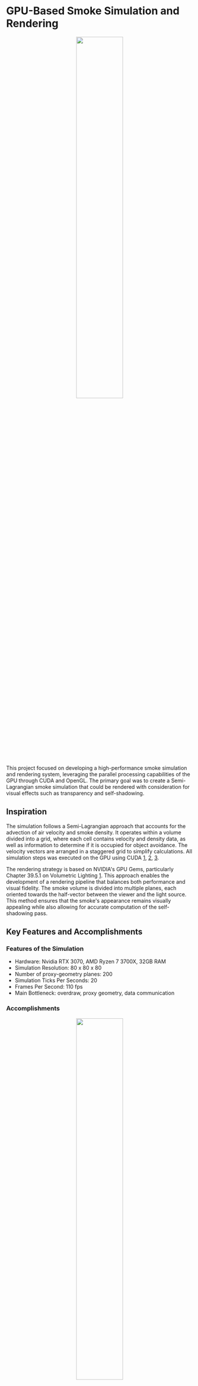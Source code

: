 
# GPU-Based Smoke Simulation and Rendering
<div align="center"><img src="https://github.com/user-attachments/assets/198b6e67-6445-47dd-9fed-53725c2ed2b1" style="width: 50%"/></div>

This project focused on developing a high-performance smoke simulation and rendering system, leveraging the parallel processing capabilities of the GPU through CUDA and OpenGL. The primary goal was to create a Semi-Lagrangian smoke simulation that could be rendered with consideration for visual effects such as transparency and self-shadowing.

## Inspiration
The simulation follows a Semi-Lagrangian approach that accounts for the advection of air velocity and smoke density. It operates within a volume divided into a grid, where each cell contains velocity and density data, as well as information to determine if it is occupied for object avoidance. The velocity vectors are arranged in a staggered grid to simplify calculations. All simulation steps was executed on the GPU using CUDA [1](https://nccastaff.bmth.ac.uk/jmacey/OldWeb/MastersProjects/MSc13/09/Thesis_Brett_Lambright.pdf), [2](https://physbam.stanford.edu/~fedkiw/papers/stanford2001-01.pdf), [3](https://matthias-research.github.io/pages/tenMinutePhysics/17-fluidSim.pdf).

The rendering strategy is based on NVIDIA's GPU Gems, particularly Chapter 39.5.1 on Volumetric Lighting [1](https://developer.nvidia.com/gpugems/gpugems/part-vi-beyond-triangles/chapter-39-volume-rendering-techniques). This approach enables the development of a rendering pipeline that balances both performance and visual fidelity. The smoke volume is divided into multiple planes, each oriented towards the half-vector between the viewer and the light source. This method ensures that the smoke's appearance remains visually appealing while also allowing for accurate computation of the self-shadowing pass.

## Key Features and Accomplishments
### Features of the Simulation
- Hardware: Nvidia RTX 3070, AMD Ryzen 7 3700X, 32GB RAM
- Simulation Resolution: 80 x 80 x 80
- Number of proxy-geometry planes: 200
- Simulation Ticks Per Seconds: 20
- Frames Per Second: 110 fps
- Main Bottleneck: overdraw, proxy geometry, data communication

### Accomplishments
<div align="center"><img src="https://github.com/user-attachments/assets/1c134a23-5e9c-45a6-b8a4-5056dda6fa31" style="width: 50%"/><p>Smoke demonstration with normal and inverted gravity</p></div>

- **GPU-Accelerated Smoke Simulation**: The project successfully implemented a semi-Lagrangian smoke simulation that runs in parallel on the GPU using CUDA. This approach enabled the simulation to handle complex smoke dynamics in real time.
- **Transparent and Self-Shadowing Rendering**: The rendering process incorporated techniques to account for both transparency and self-shadowing. By dividing the smoke volume into planes oriented towards the camera-light halfway vector, the project ensured that the smoke rendered correctly in various lighting orientations. If the angle between the vectors becomes larger than 90 degrees, the inverse of the view vector is used, and the smoke is rendered in the opposite order. As a result, the rendering pipeline supports both back-to-front and front-to-back rendering.
- **Object Avoidance**: Each cell in the simulation's 3D grid is defined as either solid or air, enabling smoke object avoidance with precision at the level of individual cells.
- **Handles Non-Contained Simulation Volumes**: A significant challenge during development was that the velocity vectors in the simulation became too large for the advection stage to function correctly. Many of the research papers I consulted constrained the smoke within the simulation volume, which naturally limited the velocity vectors. However, I preferred the visual effect of an open simulation, so I made some adjustments. One approach was to increase the number of simulation ticks per second. However, this would have been a temporary fix, increasing performance costs without fully resolving the issue, as the vectors would still eventually become too large. To address this, I instead constrained all velocity vectors to a maximum magnitude, effectively simulating air resistance pushing back on the smoke. Additionally, I ensured that velocity was added only to grid cells containing density.
- **Shadow Map**: One advantage of this rendering approach is that the texture used for smoke self-shadowing can also serve as a shadow map for the rest of the environment. This enhances the overall effect, making it more grounded and realistic.

## Future Considerations and Limitations
While the project achieved its primary goals, future work could focus on implementing the following:
- **Communication Between Simulation and Rendering**: To render the smoke, OpenGL requires access to the volume's density data. Currently, during each render, the CPU copies the density data from the GPU and then stores it back into a 3D texture on the GPU for OpenGL to access. A future improvement would be to keep the density data on the GPU by performing both the simulation and rendering directly on a 3D texture.
- **Vorticity**: The current implementation does not account for vorticity in the smoke. Incorporating vorticity could be a valuable next step for achieving even more realistic smoke effects.
- **Complex Model Collisions**: The simulation can handle complex geometry for object avoidance, but currently, there is no method for generating this data. One potential solution is to render the scene in slices and, for each slice, record the presence of geometry as solid within the volume grid.
- There are opportunities to optimize data storage, especially in the volume grids, by changing data types or using them more efficiently. This could allow for even larger simulations. 
- **Order dependent rendering**: This rendering approach chosen in this project is heavily reliant on rendering each proxy-geometry plane in a particular order, which has a great impact on performance. Another rendering technique like ray-marching maybe should be considered to increase performance.
- **Generating the Proxy Geometry**: The current implementation follows NVIDIA's approach to generating proxy geometry planes. To create each plane, intersections between an infinite plane oriented according to the half-vector and the bounding volume need to be calculated. These intersections are then converted into a plane and triangulated for rendering. Currently, all calculations are performed on the CPU in sequential order, which creates a significant performance bottleneck. There are a couple of immediate solutions to consider. One is to offload some of the calculations to the GPU. Another is to bypass the detailed calculations altogether and simply create larger planes that span the entire volume.


